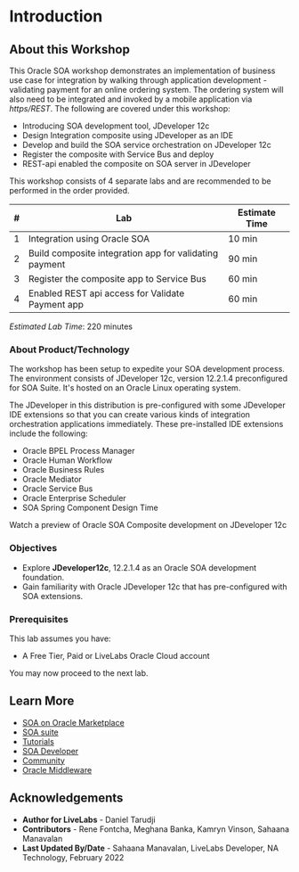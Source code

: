 # Introduction

## About this Workshop

This Oracle SOA workshop demonstrates an implementation of business use case for integration by walking through application development - validating payment for an online ordering system. The ordering system will also need to be integrated and invoked by a mobile application via *https/REST*. The following are covered under this workshop:

- Introducing SOA development tool, JDeveloper 12c
- Design Integration composite using JDeveloper as an IDE
- Develop and build the SOA service orchestration on JDeveloper 12c
- Register the composite with Service Bus and deploy
- REST-api enabled the composite on SOA server in JDeveloper

This workshop consists of 4 separate labs and are recommended to be performed in the order provided.

| # | Lab | Estimate Time |
| --- | --- | --- |
| 1 | Integration using Oracle SOA | 10 min |
| 2 | Build composite integration app for validating payment | 90 min |
| 3 | Register the composite app to Service Bus | 60 min |
| 4 | Enabled REST api access for Validate Payment app | 60 min |

<!-- In the advanced workshop, the order processing would also integrate with systems and apps from the packaging department to do ship orders with preferred shipping providers based on the type of shipping service (2 day, 5-7 day shipping, and so on).

The bulk fulfillment process must run according to a predefined pick-up schedule. Upon fulfillment processing and orders being sent to the packaging department, a message must be communicated to the customer (either bulk or on-demand). -->

*Estimated Lab Time*: 220 minutes

### About Product/Technology
The workshop has been setup to expedite your SOA development process. The environment consists of JDeveloper 12c, version 12.2.1.4 preconfigured for SOA Suite. It's hosted on an Oracle Linux operating system.

The JDeveloper in this distribution is pre-configured with some JDeveloper IDE extensions so that you can create various kinds of integration orchestration applications immediately. These pre-installed IDE extensions include the following:
- Oracle BPEL Process Manager
- Oracle Human Workflow
- Oracle Business Rules
- Oracle Mediator
- Oracle Service Bus
- Oracle Enterprise Scheduler
- SOA Spring Component Design Time

Watch a preview of Oracle SOA Composite development on JDeveloper 12c[](youtube:cCWpGUL7jYA)

### Objectives
  - Explore **JDeveloper12c**, 12.2.1.4 as an Oracle SOA development foundation.
  - Gain familiarity with Oracle JDeveloper 12c that has pre-configured with SOA extensions.


### Prerequisites
This lab assumes you have:
- A Free Tier, Paid or LiveLabs Oracle Cloud account

You may now proceed to the next lab.

## Learn More
- [SOA on Oracle Marketplace](https://cloudmarketplace.oracle.com/marketplace/en_US/listing/74792101)
- [SOA suite](https://www.oracle.com/middleware/technologies/soasuite.html)
- [Tutorials](https://www.oracle.com/middleware/technologies/soasuite-learmore.html)
- [SOA Developer](https://docs.oracle.com/middleware/12211/soasuite/develop/SOASE.pdf)
- [Community](https://apex.oracle.com/community)
- [Oracle Middleware](https://www.oracle.com/technetwork/middleware/weblogic/learnmore/reducing-middleware-costs-2327571.pdf)

## Acknowledgements
* **Author for LiveLabs** - Daniel Tarudji
* **Contributors** - Rene Fontcha, Meghana Banka, Kamryn Vinson, Sahaana Manavalan
* **Last Updated By/Date** - Sahaana Manavalan, LiveLabs Developer, NA Technology, February 2022
